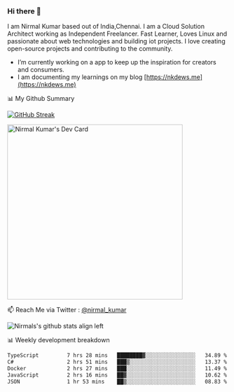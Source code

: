 ### Hi there 👋

 I am Nirmal Kumar based out of India,Chennai. I am a Cloud Solution Architect working as Independent Freelancer. Fast Learner, Loves Linux and passionate about web technologies and building iot projects. I love creating open-source projects and contributing to the community.

- I’m currently working on a app to keep up the inspiration for creators and consumers.
- I am documenting my learnings on my blog [https://nkdews.me](https://nkdews.me)


📊 My Github Summary

[![GitHub Streak](https://github-readme-streak-stats.herokuapp.com?user=nk-gears&theme=dark&hide_border=true&date_format=M%20j%5B%2C%20Y%5D)](https://git.io/streak-stats)

<a href="https://app.daily.dev/nirmal_kumar"><img src="https://api.daily.dev/devcards/a16cfcf02d384b16b41de71ce4d1d811.png?r=8ve" width="400" alt="Nirmal Kumar's Dev Card"/></a>

📫 Reach Me via  Twitter : [@nirmal_kumar](https://twitter.com/nirmal_kumar)

![Nirmals's github stats align left](https://github-readme-stats.vercel.app/api?username=nk-gears&show_icons=true)


📊 Weekly development breakdown

<!--START_SECTION:waka-->

```txt
TypeScript         7 hrs 28 mins   ████████▓░░░░░░░░░░░░░░░░   34.89 %
C#                 2 hrs 51 mins   ███▒░░░░░░░░░░░░░░░░░░░░░   13.37 %
Docker             2 hrs 27 mins   ███░░░░░░░░░░░░░░░░░░░░░░   11.49 %
JavaScript         2 hrs 16 mins   ██▓░░░░░░░░░░░░░░░░░░░░░░   10.62 %
JSON               1 hr 53 mins    ██▒░░░░░░░░░░░░░░░░░░░░░░   08.83 %
```

<!--END_SECTION:waka-->


